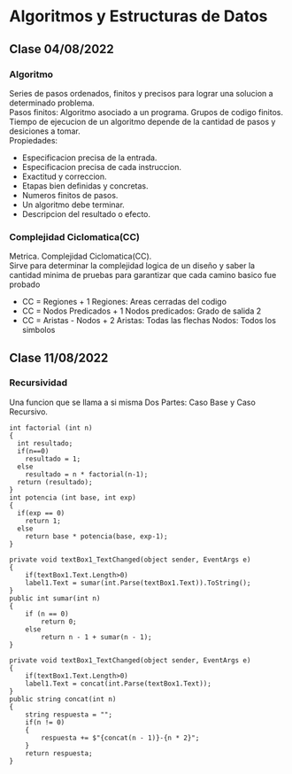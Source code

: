 # Algoritmos y Estructuras de Datos
## Clase 04/08/2022
### Algoritmo
Series de pasos ordenados, finitos y precisos para lograr una solucion a determinado problema.<br>
Pasos finitos: Algoritmo asociado a un programa. Grupos de codigo finitos.<br>
Tiempo de ejecucion de un algoritmo depende de la cantidad de pasos y desiciones a tomar.<br>
Propiedades:
* Especificacion precisa de la entrada.
* Especificacion precisa de cada instruccion.
* Exactitud y correccion.
* Etapas bien definidas y concretas.
* Numeros finitos de pasos.
* Un algoritmo debe terminar.
* Descripcion del resultado o efecto.
### Complejidad Ciclomatica(CC)
Metrica. Complejidad Ciclomatica(CC).<br>
Sirve para determinar la complejidad logica de un diseño y saber la cantidad minima de pruebas para garantizar que cada camino basico fue probado
* CC = Regiones + 1 Regiones: Areas cerradas del codigo
* CC = Nodos Predicados + 1 Nodos predicados: Grado de salida 2
* CC = Aristas - Nodos + 2  Aristas: Todas las flechas  Nodos: Todos los simbolos
## Clase 11/08/2022
### Recursividad
Una funcion que se llama a si misma
Dos Partes: Caso Base y Caso Recursivo.
```cSharp
int factorial (int n)
{
  int resultado;
  if(n==0)
    resultado = 1;
  else
    resultado = n * factorial(n-1);
  return (resultado);
}
int potencia (int base, int exp)
{
  if(exp == 0)
    return 1;
  else
    return base * potencia(base, exp-1);
}
```
```cSharp
private void textBox1_TextChanged(object sender, EventArgs e)
{
    if(textBox1.Text.Length>0)
    label1.Text = sumar(int.Parse(textBox1.Text)).ToString();
}
public int sumar(int n)
{
    if (n == 0)
        return 0;
    else
        return n - 1 + sumar(n - 1);
}
```
```cSharp
private void textBox1_TextChanged(object sender, EventArgs e)
{
    if(textBox1.Text.Length>0)
    label1.Text = concat(int.Parse(textBox1.Text));
}
public string concat(int n)
{
    string respuesta = "";
    if(n != 0)
    {
        respuesta += $"{concat(n - 1)}-{n * 2}";
    }
    return respuesta;
}
```

